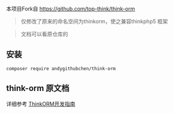 
本项目Fork自 https://github.com/top-think/think-orm

> 仅修改了原来的命名空间为thinkorm，使之兼容thinkphp5 框架

> 文档可以看原仓库的


## 安装
~~~
composer require andygithubchen/think-orm
~~~

## think-orm 原文档

详细参考 [ThinkORM开发指南](https://www.kancloud.cn/manual/think-orm/content)
